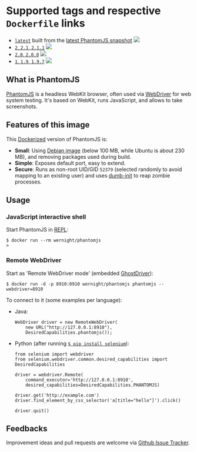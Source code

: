 # Supported tags and respective `Dockerfile` links

  * [`latest`](https://github.com/wernight/docker-phantomjs/blob/master/Dockerfile) built from the [latest PhantomJS snapshot](https://github.com/ariya/phantomjs/commits/master) [![](https://images.microbadger.com/badges/image/wernight/phantomjs.svg)](http://microbadger.com/images/wernight/phantomjs "Get your own image badge on microbadger.com")
  * [`2`, `2.1`, `2.1.1`](https://github.com/wernight/docker-phantomjs/blob/v2.1.1/Dockerfile) [![](https://images.microbadger.com/badges/image/wernight/phantomjs:2.1.svg)](http://microbadger.com/images/wernight/phantomjs "Get your own image badge on microbadger.com")
  * [`2.0`, `2.0.0`](https://github.com/wernight/docker-phantomjs/blob/v2.0.0/Dockerfile) [![](https://images.microbadger.com/badges/image/wernight/phantomjs:2.0.svg)](http://microbadger.com/images/wernight/phantomjs "Get your own image badge on microbadger.com")
  * [`1`, `1.9`, `1.9.7`](https://github.com/wernight/docker-phantomjs/blob/v1.9.7/Dockerfile) [![](https://images.microbadger.com/badges/image/wernight/phantomjs:1.svg)](http://microbadger.com/images/wernight/phantomjs "Get your own image badge on microbadger.com")

## What is PhantomJS

[PhantomJS][phantomjs] is a headless WebKit browser, often used via [WebDriver][webdriver] for web system testing.
It's based on WebKit, runs JavaScript, and allows to take screenshots.


## Features of this image

This [Dockerized][docker] version of PhantomJS is:

 * **Small**: Using [Debian image][debian] (below 100 MB, while Ubuntu is about 230 MB), and removing packages used during build.
 * **Simple**: Exposes default port, easy to extend.
 * **Secure**: Runs as non-root UID/GID `52379` (selected randomly to avoid mapping to an existing user) and uses [dumb-init](https://github.com/Yelp/dumb-init) to reap zombie processes.


## Usage

### JavaScript interactive shell
 
Start PhantomJS in [REPL](http://phantomjs.org/repl.html):

    $ docker run --rm wernight/phantomjs
    >

### Remote WebDriver

Start as 'Remote WebDriver mode' (embedded [GhostDriver](https://github.com/detro/ghostdriver)):

    $ docker run -d -p 8910:8910 wernight/phantomjs phantomjs --webdriver=8910

To connect to it (some examples per language):

  * Java:

        WebDriver driver = new RemoteWebDriver(
            new URL("http://127.0.0.1:8910"),
            DesiredCapabilities.phantomjs());

  * Python (after running [`$ pip install selenium`](https://pypi.python.org/pypi/selenium/)):
  
        from selenium import webdriver
        from selenium.webdriver.common.desired_capabilities import DesiredCapabilities

        driver = webdriver.Remote(
            command_executor='http://127.0.0.1:8910',
            desired_capabilities=DesiredCapabilities.PHANTOMJS)

        driver.get('http://example.com')
        driver.find_element_by_css_selector('a[title="hello"]').click()
        
        driver.quit()


## Feedbacks

Improvement ideas and pull requests are welcome via
[Github Issue Tracker](https://github.com/wernight/docker-phantomjs/issues).

[phantomjs]:        http://phantomjs.org/
[docker]:           https://www.docker.io/
[debian]:           https://registry.hub.docker.com/_/debian/
[webdriver]:        http://www.seleniumhq.org/projects/webdriver/

